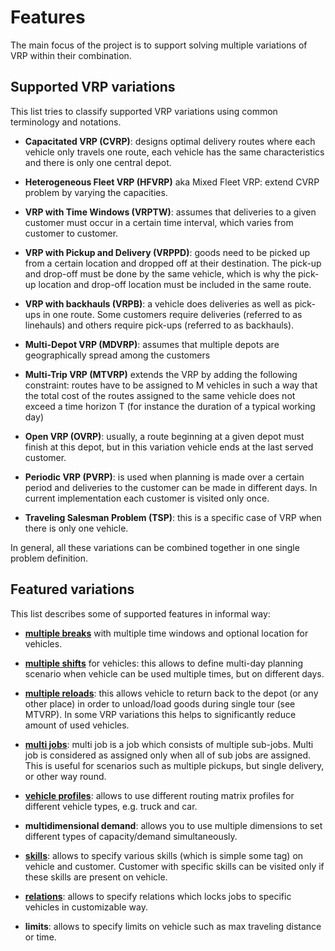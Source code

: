 # Features

The main focus of the project is to support solving multiple variations of VRP within their combination.

 ## Supported VRP variations

 This list tries to classify supported VRP variations using common terminology and notations.

 - **Capacitated VRP (CVRP)**: designs optimal delivery routes where each vehicle only travels
     one route, each vehicle has the same characteristics and there is only one central depot.

 - **Heterogeneous Fleet VRP (HFVRP)** aka Mixed Fleet VRP: extend CVRP problem by varying the capacities.

 - **VRP with Time Windows (VRPTW)**: assumes that deliveries to a given customer must occur in a
     certain time interval, which varies from customer to customer.

 - **VRP with Pickup and Delivery (VRPPD)**: goods need to be picked up from a certain location and
     dropped off at their destination. The pick-up and drop-off must be done by the same vehicle,
     which is why the pick-up location and drop-off location must be included in the same route.

 - **VRP with backhauls (VRPB)**: a vehicle does deliveries as well as pick-ups in one route. Some customers
     require deliveries (referred to as linehauls) and others require pick-ups (referred to as backhauls).

 - **Multi-Depot VRP (MDVRP)**: assumes that multiple depots are geographically spread among
     the customers

 - **Multi-Trip VRP (MTVRP)** extends the VRP by adding the following constraint: routes have to be assigned
     to M vehicles in such a way that the total cost of the routes assigned to the same vehicle does not exceed
     a time horizon T (for instance the duration of a typical working day)

 - **Open VRP (OVRP)**: usually, a route beginning at a given depot must finish at this depot, but in
     this variation vehicle ends at the last served customer.

 - **Periodic VRP (PVRP)**: is used when planning is made over a certain period and deliveries
     to the customer can be made in different days. In current implementation each customer
     is visited only once.

 - **Traveling Salesman Problem (TSP)**: this is a specific case of VRP when there is only one vehicle.

 In general, all these variations can be combined together in one single problem definition.


 ## Featured variations

 This list describes some of supported features in informal way:

 - **[multiple breaks](../examples/pragmatic/break.md)** with multiple time windows and optional location for vehicles.

 - **[multiple shifts](../examples/pragmatic/multi-day.md)** for vehicles: this allows to define multi-day planning
     scenario when vehicle can be used multiple times, but on different days.

 - **[multiple reloads](../examples/pragmatic/reload.md)**: this allows vehicle to return back to the depot (or any
     other place) in order to unload/load goods during single tour (see MTVRP). In some VRP variations this helps to
     significantly reduce amount of used vehicles.

 - **[multi jobs](../examples/pragmatic/multi-jobs.md)**: multi job is a job which consists of multiple sub-jobs. Multi job
     is considered as assigned only when all of sub jobs are assigned. This is useful for scenarios such as multiple
     pickups, but single delivery, or other way round.

 - **[vehicle profiles](../examples/pragmatic/profiles.md)**: allows to use different routing matrix profiles for different
     vehicle types, e.g. truck and car.

 - **multidimensional demand**: allows you to use multiple dimensions to set different types of capacity/demand
     simultaneously.

- **[skills](../examples/pragmatic/skills.md)**: allows to specify various skills (which is simple some tag) on vehicle
     and customer. Customer with specific skills can be visited only if these skills are present on vehicle.

 - **[relations](../examples/pragmatic/relations.md)**: allows to specify relations which locks jobs to specific vehicles
     in customizable way.

 - **limits**: allows to specify limits on vehicle such as max traveling distance or time.